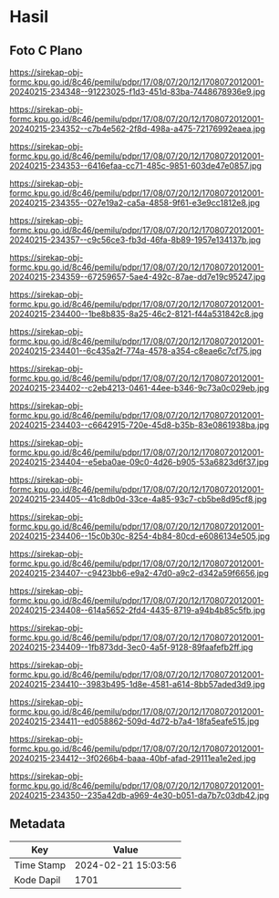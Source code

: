 # Hasil

## Foto C Plano

https://sirekap-obj-formc.kpu.go.id/8c46/pemilu/pdpr/17/08/07/20/12/1708072012001-20240215-234348--91223025-f1d3-451d-83ba-7448678936e9.jpg

https://sirekap-obj-formc.kpu.go.id/8c46/pemilu/pdpr/17/08/07/20/12/1708072012001-20240215-234352--c7b4e562-2f8d-498a-a475-72176992eaea.jpg

https://sirekap-obj-formc.kpu.go.id/8c46/pemilu/pdpr/17/08/07/20/12/1708072012001-20240215-234353--6416efaa-cc71-485c-9851-603de47e0857.jpg

https://sirekap-obj-formc.kpu.go.id/8c46/pemilu/pdpr/17/08/07/20/12/1708072012001-20240215-234355--027e19a2-ca5a-4858-9f61-e3e9cc1812e8.jpg

https://sirekap-obj-formc.kpu.go.id/8c46/pemilu/pdpr/17/08/07/20/12/1708072012001-20240215-234357--c9c56ce3-fb3d-46fa-8b89-1957e134137b.jpg

https://sirekap-obj-formc.kpu.go.id/8c46/pemilu/pdpr/17/08/07/20/12/1708072012001-20240215-234359--67259657-5ae4-492c-87ae-dd7e19c95247.jpg

https://sirekap-obj-formc.kpu.go.id/8c46/pemilu/pdpr/17/08/07/20/12/1708072012001-20240215-234400--1be8b835-8a25-46c2-8121-f44a531842c8.jpg

https://sirekap-obj-formc.kpu.go.id/8c46/pemilu/pdpr/17/08/07/20/12/1708072012001-20240215-234401--6c435a2f-774a-4578-a354-c8eae6c7cf75.jpg

https://sirekap-obj-formc.kpu.go.id/8c46/pemilu/pdpr/17/08/07/20/12/1708072012001-20240215-234402--c2eb4213-0461-44ee-b346-9c73a0c029eb.jpg

https://sirekap-obj-formc.kpu.go.id/8c46/pemilu/pdpr/17/08/07/20/12/1708072012001-20240215-234403--c6642915-720e-45d8-b35b-83e0861938ba.jpg

https://sirekap-obj-formc.kpu.go.id/8c46/pemilu/pdpr/17/08/07/20/12/1708072012001-20240215-234404--e5eba0ae-09c0-4d26-b905-53a6823d6f37.jpg

https://sirekap-obj-formc.kpu.go.id/8c46/pemilu/pdpr/17/08/07/20/12/1708072012001-20240215-234405--41c8db0d-33ce-4a85-93c7-cb5be8d95cf8.jpg

https://sirekap-obj-formc.kpu.go.id/8c46/pemilu/pdpr/17/08/07/20/12/1708072012001-20240215-234406--15c0b30c-8254-4b84-80cd-e6086134e505.jpg

https://sirekap-obj-formc.kpu.go.id/8c46/pemilu/pdpr/17/08/07/20/12/1708072012001-20240215-234407--c9423bb6-e9a2-47d0-a9c2-d342a59f6656.jpg

https://sirekap-obj-formc.kpu.go.id/8c46/pemilu/pdpr/17/08/07/20/12/1708072012001-20240215-234408--614a5652-2fd4-4435-8719-a94b4b85c5fb.jpg

https://sirekap-obj-formc.kpu.go.id/8c46/pemilu/pdpr/17/08/07/20/12/1708072012001-20240215-234409--1fb873dd-3ec0-4a5f-9128-89faafefb2ff.jpg

https://sirekap-obj-formc.kpu.go.id/8c46/pemilu/pdpr/17/08/07/20/12/1708072012001-20240215-234410--3983b495-1d8e-4581-a614-8bb57aded3d9.jpg

https://sirekap-obj-formc.kpu.go.id/8c46/pemilu/pdpr/17/08/07/20/12/1708072012001-20240215-234411--ed058862-509d-4d72-b7a4-18fa5eafe515.jpg

https://sirekap-obj-formc.kpu.go.id/8c46/pemilu/pdpr/17/08/07/20/12/1708072012001-20240215-234412--3f0266b4-baaa-40bf-afad-29111ea1e2ed.jpg

https://sirekap-obj-formc.kpu.go.id/8c46/pemilu/pdpr/17/08/07/20/12/1708072012001-20240215-234350--235a42db-a969-4e30-b051-da7b7c03db42.jpg


## Metadata

| Key        | Value               |
| ---------- | ------------------- |
| Time Stamp | 2024-02-21 15:03:56 |
| Kode Dapil | 1701                |



